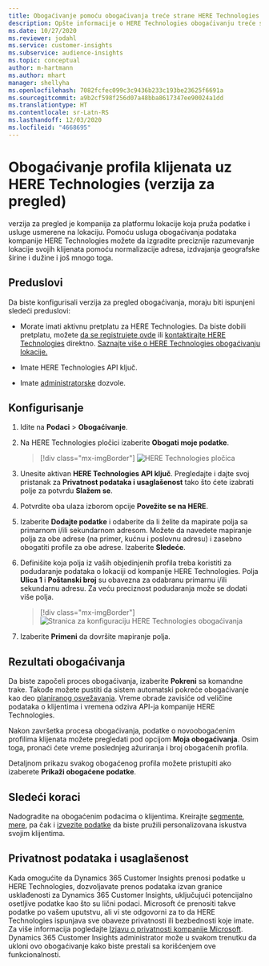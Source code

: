 ```yaml
---
title: Obogaćivanje pomoću obogaćivanja treće strane HERE Technologies
description: Opšte informacije o HERE Technologies obogaćivanju treće strane.
ms.date: 10/27/2020
ms.reviewer: jodahl
ms.service: customer-insights
ms.subservice: audience-insights
ms.topic: conceptual
author: m-hartmann
ms.author: mhart
manager: shellyha
ms.openlocfilehash: 7082fcfec099c3c9436b233c193be23625f6691a
ms.sourcegitcommit: a9b2cf598f256d07a48bba8617347ee90024a1dd
ms.translationtype: HT
ms.contentlocale: sr-Latn-RS
ms.lasthandoff: 12/03/2020
ms.locfileid: "4668695"
---
```

# <a name="enrichment-of-customer-profiles-with-here-technologies-preview"></a>Obogaćivanje profila klijenata uz HERE Technologies (verzija za pregled)

verzija za pregled je kompanija za platformu lokacije koja pruža podatke i usluge usmerene na lokaciju. Pomoću usluga obogaćivanja podataka kompanije HERE Technologies možete da izgradite preciznije razumevanje lokacije svojih klijenata pomoću normalizacije adresa, izdvajanja geografske širine i dužine i još mnogo toga.

## <a name="prerequisites"></a>Preduslovi

Da biste konfigurisali verzija za pregled obogaćivanja, moraju biti ispunjeni sledeći preduslovi:

- Morate imati aktivnu pretplatu za HERE Technologies. Da biste dobili pretplatu, možete [da se registrujete ovde](https://developer.here.com/sign-up?utm_medium=referral&utm_source=Microsoft-Dynamics-CI&create=Freemium-Basic) ili [kontaktirajte HERE Technologies](https://developer.here.com/help?utm_medium=referral&utm_source=Microsoft-Dynamics-CI#how-can-we-help-you) direktno. [Saznajte više o HERE Technologies obogaćivanju lokacije.](https://developer.here.com/location-enrichment?cid=Dev-MicrosoftDynamics-DB-0-Dev-&utm_source=MicrosoftDynamics&utm_medium=referral&utm_campaign=Online_Dev_ReferralMicrosoft)

- Imate HERE Technologies API ključ.

- Imate [administratorske](permissions.md#administrator) dozvole.

## <a name="configuration"></a>Konfigurisanje

1. Idite na **Podaci** > **Obogaćivanje**.

1. Na HERE Technologies pločici izaberite **Obogati moje podatke**.

   > [!div class="mx-imgBorder"]
   > ![HERE Technologies pločica](media/HERE-tile.png "HERE Technologies pločica")

1. Unesite aktivan **HERE Technologies API ključ**. Pregledajte i dajte svoj pristanak za **Privatnost podataka i usaglašenost** tako što ćete izabrati polje za potvrdu **Slažem se**. 

1. Potvrdite oba ulaza izborom opcije **Povežite se na HERE**.

1. Izaberite **Dodajte podatke** i odaberite da li želite da mapirate polja sa primarnom i/ili sekundarnom adresom. Možete da navedete mapiranje polja za obe adrese (na primer, kućnu i poslovnu adresu) i zasebno obogatiti profile za obe adrese. Izaberite **Sledeće**.

1. Definišite koja polja iz vaših objedinjenih profila treba koristiti za podudaranje podataka o lokaciji od kompanije HERE Technologies. Polja **Ulica 1** i **Poštanski broj** su obavezna za odabranu primarnu i/ili sekundarnu adresu. Za veću preciznost podudaranja može se dodati više polja.

   > [!div class="mx-imgBorder"]
   > ![Stranica za konfiguraciju HERE Technologies obogaćivanja](media/enrichment-HERE-configuration.png "Stranica za konfiguraciju HERE Technologies obogaćivanja")

1. Izaberite **Primeni** da dovršite mapiranje polja.

## <a name="enrichment-results"></a>Rezultati obogaćivanja

Da biste započeli proces obogaćivanja, izaberite **Pokreni** sa komandne trake. Takođe možete pustiti da sistem automatski pokreće obogaćivanje kao deo [planiranog osvežavanja](system.md#schedule-tab). Vreme obrade zavisiće od veličine podataka o klijentima i vremena odziva API-ja kompanije HERE Technologies.

Nakon završetka procesa obogaćivanja, podatke o novoobogaćenim profilima klijenata možete pregledati pod opcijom **Moja obogaćivanja**. Osim toga, pronaći ćete vreme poslednjeg ažuriranja i broj obogaćenih profila.

Detaljnom prikazu svakog obogaćenog profila možete pristupiti ako izaberete **Prikaži obogaćene podatke**.

## <a name="next-steps"></a>Sledeći koraci

Nadogradite na obogaćenim podacima o klijentima. Kreirajte [segmente](segments.md), [mere](measures.md), pa čak i [izvezite podatke](export-destinations.md) da biste pružili personalizovana iskustva svojim klijentima.

## <a name="data-privacy-and-compliance"></a>Privatnost podataka i usaglašenost

Kada omogućite da Dynamics 365 Customer Insights prenosi podatke u HERE Technologies, dozvoljavate prenos podataka izvan granice usklađenosti za Dynamics 365 Customer Insights, uključujući potencijalno osetljive podatke kao što su lični podaci. Microsoft će prenositi takve podatke po vašem uputstvu, ali vi ste odgovorni za to da HERE Technologies ispunjava sve obaveze privatnosti ili bezbednosti koje imate. Za više informacija pogledajte [Izjavu o privatnosti kompanije Microsoft](https://go.microsoft.com/fwlink/?linkid=396732).
Dynamics 365 Customer Insights administrator može u svakom trenutku da ukloni ovo obogaćivanje kako biste prestali sa korišćenjem ove funkcionalnosti.
